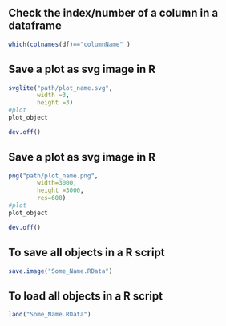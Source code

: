 ## Check the index/number of a column in a dataframe

```R
which(colnames(df)=="columnName" )
```
## Save a plot as svg image in R
```R
svglite("path/plot_name.svg",
        width =3,
        height =3)
#plot
plot_object

dev.off()
```
## Save a plot as svg image in R

```R
png("path/plot_name.png",
        width=3000,
        height =3000,
        res=600)
#plot
plot_object

dev.off()
```

## To save all objects in a R script

```R
save.image("Some_Name.RData")
```

## To load all objects in a R script
```R
laod("Some_Name.RData")
```


